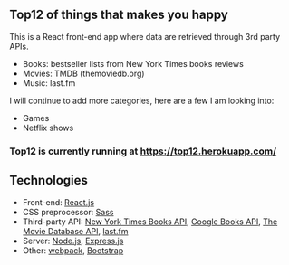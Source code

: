 ## Top12 of things that makes you happy
This is a React front-end app where data are retrieved through 3rd party APIs.
- Books: bestseller lists from New York Times books reviews
- Movies: TMDB (themoviedb.org)
- Music: last.fm

I will continue to add more categories, here are a few I am looking into:
- Games
- Netflix shows

### Top12 is currently running at https://top12.herokuapp.com/

## Technologies
- Front-end: [React.js](https://reactjs.org)
- CSS preprocessor: [Sass](https://sass-lang.com/)
- Third-party API: [New York Times Books API](https://developer.nytimes.com/apis),
[Google Books API](https://developers.google.com/books/docs/overview), [The Movie Database API](https://developers.themoviedb.org/3/getting-started/introduction), [last.fm](https://www.last.fm/home)
- Server: [Node.js](https://nodejs.org), [Express.js](https://expressjs.com)
- Other: [webpack](https://webpack.js.org/), [Bootstrap](https://getbootstrap.com)
